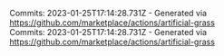 Commits: 2023-01-25T17:14:28.731Z - Generated via https://github.com/marketplace/actions/artificial-grass
<br>
Commits: 2023-01-25T17:14:28.731Z - Generated via https://github.com/marketplace/actions/artificial-grass
<br>
